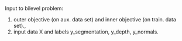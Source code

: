 Input to bilevel problem:
1) outer objective (on aux. data set) and inner objective (on train. data set).,
2) input data X and labels y_segmentation, y_depth, y_normals.